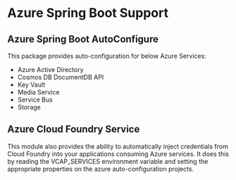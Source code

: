 # Azure Spring Boot Support

## Azure Spring Boot AutoConfigure
This package provides auto-configuration for below Azure Services:
- Azure Active Directory
- Cosmos DB DocumentDB API
- Key Vault
- Media Service
- Service Bus
- Storage


## Azure Cloud Foundry Service
This module also provides the ability to automatically inject credentials from Cloud Foundry into your
applications consuming Azure services. It does this by reading the VCAP_SERVICES environment
variable and setting the appropriate properties on the azure auto-configuration projects.